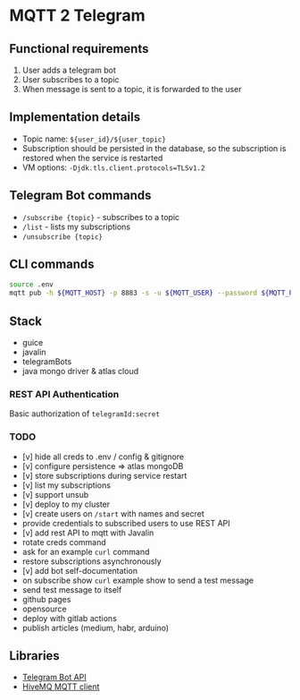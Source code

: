 # MQTT 2 Telegram

## Functional requirements
1. User adds a telegram bot
2. User subscribes to a topic
3. When message is sent to a topic, it is forwarded to the user

## Implementation details

- Topic name: `${user_id}/${user_topic}`
- Subscription should be persisted in the database, so the subscription is restored when the service is restarted
- VM options: `-Djdk.tls.client.protocols=TLSv1.2`

## Telegram Bot commands
- `/subscribe {topic}` - subscribes to a topic
- `/list` - lists my subscriptions
- `/unsubscribe {topic}`

## CLI commands

```bash
source .env
mqtt pub -h ${MQTT_HOST} -p 8883 -s -u ${MQTT_USER} --password ${MQTT_PASSWORD} -t '79079907/binance' -m 'Hello'
```

## Stack
- guice
- javalin
- telegramBots
- java mongo driver & atlas cloud

### REST API Authentication

Basic authorization of `telegramId:secret`

### TODO
- [v] hide all creds to .env / config & gitignore
- [v] configure persistence => atlas mongoDB
- [v] store subscriptions during service restart
- [v] list my subscriptions
- [v] support unsub
- [v] deploy to my cluster
- [v] create users on `/start` with names and secret
- provide credentials to subscribed users to use REST API
- [v] add rest API to mqtt with Javalin
- rotate creds command
- ask for an example `curl` command
- restore subscriptions asynchronously
- [v] add bot self-documentation
- on subscribe show `curl` example show to send a test message
- send test message to itself
- github pages
- opensource
- deploy with gitlab actions
- publish articles (medium, habr, arduino)

## Libraries
- [Telegram Bot API](https://github.com/rubenlagus/TelegramBots)
- [HiveMQ MQTT client](https://github.com/hivemq/hivemq-mqtt-client)

